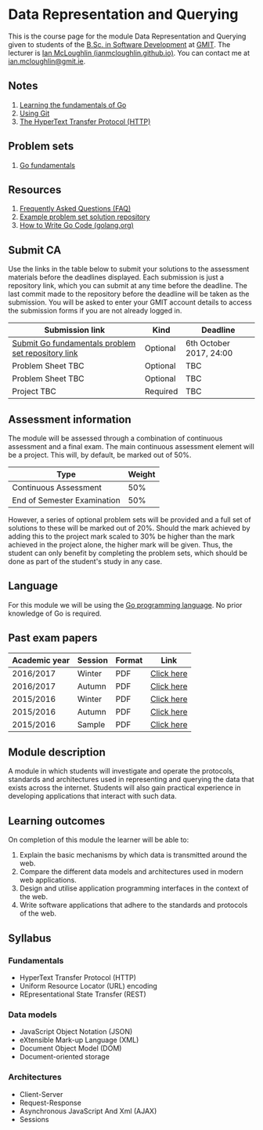 # Data Representation and Querying

This is the course page for the module Data Representation and Querying given to students of the [B.Sc. in Software Development](https://www.gmit.ie/software-development/bachelor-science-computing-software-development) at [GMIT](http://www.gmit.ie).
The lecturer is [Ian McLoughlin (ianmcloughlin.github.io)](https://ianmcloughlin.github.io).
You can contact me at [ian.mcloughlin@gmit.ie](mailto:ian.mcloughlin@gmit.ie).


## Notes

1. [Learning the fundamentals of Go](notes/go.md)
2. [Using Git](notes/git.md)
3. [The HyperText Transfer Protocol (HTTP)](notes/http.md)


## Problem sets

1. [Go fundamentals](problems/go-fundamentals.md)


## Resources

1. [Frequently Asked Questions (FAQ)](notes/faq.md)
1. [Example problem set solution repository](https://github.com/data-representation/go-examples)
1. [How to Write Go Code (golang.org)](https://golang.org/doc/code.html)


## Submit CA
Use the links in the table below to submit your solutions to the assessment materials before the deadlines displayed.
Each submission is just a repository link, which you can submit at any time before the deadline.
The last commit made to the repository before the deadline will be taken as the submission.
You will be asked to enter your GMIT account details to access the submission forms if you are not already logged in.

| Submission link | Kind | Deadline |
| ----------------|------|----------|
| [Submit Go fundamentals problem set repository link](https://forms.office.com/Pages/ResponsePage.aspx?id=rs8Gj9UihEykbT2-PJNVjRknsyDoQWBFn3_IO6dRIpxUQ0VJSTNKVDBGME9GWUtQRVc5NEVUMzkzRC4u) | Optional | 6th October 2017, 24:00 |
| Problem Sheet TBC | Optional | TBC |
| Problem Sheet TBC | Optional | TBC |
| Project TBC       | Required | TBC |


## Assessment information
The module will be assessed through a combination of continuous assessment and a final exam.
The main continuous assessment element will be a project.
This will, by default, be marked out of 50%.

| Type                         | Weight |
| -----------------------------|--------|
| Continuous Assessment        | 50%    |
| End of Semester Examination  | 50%    |

However, a series of optional problem sets will be provided and a full set of solutions to these will be marked out of 20%.
Should the mark achieved by adding this to the project mark scaled to 30% be higher than the mark achieved in the project alone, the higher mark will be given.
Thus, the student can only benefit by completing the problem sets, which should be done as part of the student's study in any case.


## Language
For this module we will be using the [Go programming language](https://golang.org/).
No prior knowledge of Go is required.


## Past exam papers

| Academic year  | Session | Format | Link                                    |
|----------------|---------|--------|-----------------------------------------|
| 2016/2017      | Winter  | PDF    | [Click here](resources/1617-data-winter-exam.pdf?raw=true) |
| 2016/2017      | Autumn  | PDF    | [Click here](resources/1617-data-autumn-exam.pdf?raw=true) |
| 2015/2016      | Winter  | PDF    | [Click here](resources/1516-data-winter-exam.pdf?raw=true) |
| 2015/2016      | Autumn  | PDF    | [Click here](resources/1516-data-autumn-exam.pdf?raw=true) |
| 2015/2016      | Sample  | PDF    | [Click here](resources/1516-data-sample-exam.pdf?raw=true) |


## Module description

A module in which students will investigate and operate the protocols, standards and architectures used in representing and querying the data that exists across the internet.
Students will also gain practical experience in developing applications that interact with such data.


## Learning outcomes

On completion of this module the learner will be able to:

1. Explain the basic mechanisms by which data is transmitted around the web.
2. Compare the different data models and architectures used in modern web applications.
3. Design and utilise application programming interfaces in the context of the web.
4. Write software applications that adhere to the standards and protocols of the web.


## Syllabus

### Fundamentals
- HyperText Transfer Protocol (HTTP)
- Uniform Resource Locator (URL) encoding
- REpresentational State Transfer (REST)


### Data models
- JavaScript Object Notation (JSON)
- eXtensible Mark-up Language (XML)
- Document Object Model (DOM)
- Document-oriented storage


### Architectures
- Client-Server
- Request-Response
- Asynchronous JavaScript And Xml (AJAX)
- Sessions

